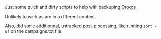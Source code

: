 Just some quick and dirty scripts to help with backuping [Orokos](https://orokos.com/roll/?action=view_all)

Unlikely to work as are in a different context.

Also, did some additionnal, untracked post-processing, like running `sort -uf` on the campaigns.txt file

